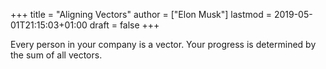 +++
title = "Aligning Vectors"
author = ["Elon Musk"]
lastmod = 2019-05-01T21:15:03+01:00
draft = false
+++

Every person in your company is a vector. Your progress is determined by the
sum of all vectors.
